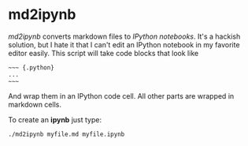 # md2ipynb #

_md2ipynb_ converts markdown files to _IPython notebooks_. It's a hackish
solution, but I hate it that I can't edit an IPython notebook in my favorite
editor easily. This script will take code blocks that look like

    ~~~ {.python}
    ...
    ~~~


And wrap them in an IPython code cell. All other parts are wrapped in markdown
cells.


To create an **ipynb** just type:

    ./md2ipynb myfile.md myfile.ipynb




